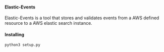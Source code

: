 #### Elastic-Events

Elastic-Events is a tool that stores and validates events from a AWS defined
resource to a AWS elastic search instance.  

#### Installing
```
python3 setup.py
```

